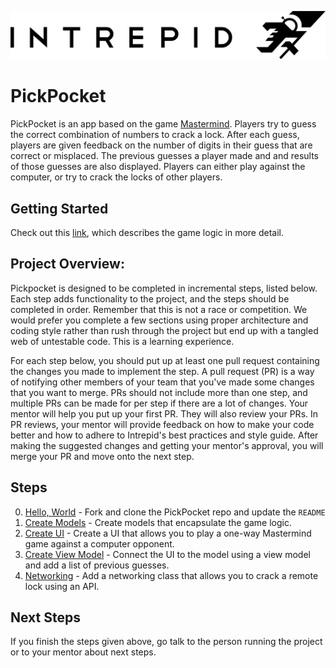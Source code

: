 ![pick-pocket-ios](images/intrepid-logo.png)
# PickPocket

PickPocket is an app based on the game [Mastermind](ultimate-mastermind-rules.pdf). Players try to guess the correct combination of numbers to crack a lock. After each guess, players are given feedback on the number of digits in their guess that are correct or misplaced. The previous guesses a player made and and results of those guesses are also displayed. Players can either play against the computer, or try to crack the locks of other players.

## Getting Started
Check out this [link](https://docs.google.com/a/intrepid.io/document/d/1Wywului461Y45yPI0grVbXJd6oj6FukvSLCbRmFJaLw/edit?usp=sharing), which describes the game logic in more detail.

## Project Overview:

Pickpocket is designed to be completed in incremental steps, listed below. Each step adds functionality to the project, and the steps should be completed in order. Remember that this is not a race or competition. We would prefer you complete a few sections using proper architecture and coding style rather than rush through the project but end up with a tangled web of untestable code. This is a learning experience.

For each step below, you should put up at least one pull request containing the changes you made to implement the step. A pull request (PR) is a way of notifying other members of your team that you've made some changes that you want to merge. PRs should not include more than one step, and multiple PRs can be made for per step if there are a lot of changes. Your mentor will help you put up your first PR. They will also review your PRs. In PR reviews, your mentor will provide feedback on how to make your code better and how to adhere to Intrepid's best practices and style guide. After making the suggested changes and getting your mentor's approval, you will merge your PR and move onto the next step.

## Steps
0. [Hello, World](steps/step-0.md) - Fork and clone the PickPocket repo and update the `README`
1. [Create Models](steps/step-1.md) - Create models that encapsulate the game logic.
1. [Create UI](steps/step-2.md) - Create a UI that allows you to play a one-way Mastermind game against a computer opponent.
1. [Create View Model](steps/step-3.md) - Connect the UI to the model using a view model and add a list of previous guesses.
1. [Networking](steps/step-4.md) - Add a networking class that allows you to crack a remote lock using an API.
<!-- 1. [Multiplayer]() -->
<!-- 1. [Animations]() -->

## Next Steps
If you finish the steps given above, go talk to the person running the project or to your mentor about next steps.
